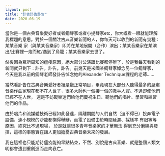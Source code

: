 ```yaml
---
layout: post
title: "訃告訃告訃告"
date: 2020-06-19
---
```

當你是一個古典音樂愛好者或者鋼琴家或者小提琴家etc，你大概看一眼就能理解我標題的意思。對於一個關注古典音樂新聞的人，你每天可以收到的新聞有幾種：某某音樂
家（與某某音樂家）即將在某地展開（合作）演出；某某音樂家在某演出/比賽裡一炮而紅/遇到了烏龍；某某音樂家去世了。

然後因為眾所周知的瘟疫原因，絕大部分公演跟比賽都停辦了，於是我每天看到的新聞就只剩下：訃告，訃告，訃告。前幾天是米國某鋼琴家悼念另一位鋼琴家，
今天是我以前的鋼琴老師發訃告悼念她的Alexander Technique課程的老師……

當然看訃告在古典音樂愛好者裡是蠻正常項目，畢竟現在大部分人聽得最多的嚴肅音樂作曲家現在都不在人世了，很多大師也一個接一個的撒手人寰。不過即使他們已經不在人世，
還是不妨礙樂迷們給他們慶祝生日、聽他們的唱片、學習和練習他們的作品。

由於唱片和流媒體技術已經如此發達，隔離期間的人們自然（迫不得已）投奔電子設備，連小規模的沙龍都懶得舉辦，而電子設備由於時間延遲、採樣率
有限等等原因，終究比不過現場，
於是就讓很多青年音樂家的才華無法
得到充分磨練與發揮，這樣的事態實在讓人更加擔憂古典音樂未來的發展。

我在這裡也只能期待瘟疫能夠早點結束，不然、別說是古典音樂、就是整個人類文明都會遭到重創進而走向衰亡。
